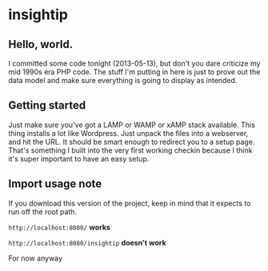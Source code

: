 insightip
=========

Hello, world. 
---------

I committed some code tonight (2013-05-13), but don't you dare criticize my mid 1990s era PHP code. The stuff I'm putting in here is just to prove out the data model and make sure everything is going to display as intended. 


Getting started
---------

Just make sure you've got a LAMP or WAMP or xAMP stack available. This thing installs a lot like Wordpress. Just unpack the files into a webserver, and hit the URL. It should be smart enough to redirect you to a setup page. That's something I built into the very first working checkin because I think it's super important to have an easy setup.

Import usage note
---------
If you download this version of the project, keep in mind that it expects to run off the root path.

`http://localhost:8080/` **works**

`http://localhost:8080/insightip` **doesn't work**

For now anyway